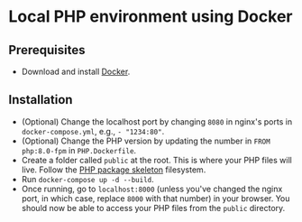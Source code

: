 # Local PHP environment using Docker

## Prerequisites

- Download and install [Docker](https://www.docker.com/get-started/).

## Installation

- (Optional) Change the localhost port by changing `8080` in nginx's ports in `docker-compose.yml`, e.g., `- "1234:80"`.
- (Optional) Change the PHP version by updating the number in `FROM php:8.0-fpm` in `PHP.Dockerfile`.
- Create a folder called `public` at the root. This is where your PHP files will live. Follow the [PHP package skeleton](https://github.com/php-pds/skeleton) filesystem.
- Run `docker-compose up -d --build`.
- Once running, go to `localhost:8000` (unless you've changed the nginx port, in which case, replace `8000` with that number) in your browser. You should now be able to access your PHP files from the `public` directory.
